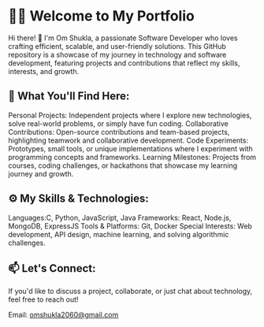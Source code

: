 # 👨‍💻 Welcome to My Portfolio
Hi there! 👋 I'm Om Shukla, a passionate Software Developer who loves crafting efficient, scalable, and user-friendly solutions. This GitHub repository is a showcase of my journey in technology and software development, featuring projects and contributions that reflect my skills, interests, and growth.

## 🚀 What You'll Find Here:
Personal Projects: Independent projects where I explore new technologies, solve real-world problems, or simply have fun coding.
Collaborative Contributions: Open-source contributions and team-based projects, highlighting teamwork and collaborative development.
Code Experiments: Prototypes, small tools, or unique implementations where I experiment with programming concepts and frameworks.
Learning Milestones: Projects from courses, coding challenges, or hackathons that showcase my learning journey and growth.

## ⚙️ My Skills & Technologies:
Languages:C, Python, JavaScript, Java
Frameworks: React, Node.js, MongoDB, ExpressJS
Tools & Platforms: Git, Docker
Special Interests: Web development, API design, machine learning, and solving algorithmic challenges.


## 📫 Let's Connect:
If you'd like to discuss a project, collaborate, or just chat about technology, feel free to reach out!

Email: omshukla2060@gmail.com 

